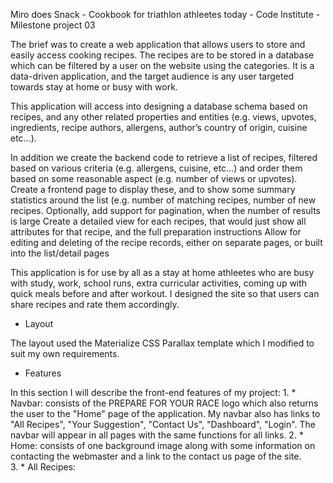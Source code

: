 Miro does Snack - Cookbook for triathlon athleetes today - Code Institute - Milestone project 03

The brief was to create a web application that allows users to store and easily access cooking recipes.
The recipes are to be stored in a database which can be filtered by a user on the website using the categories.
It is a data-driven application, and the target audience is any user targeted towards stay at home or busy with work.

This application will access into designing a database schema based on recipes, and any other related properties and entities 
(e.g. views, upvotes, ingredients, recipe authors, allergens, author’s country of origin, cuisine etc…).

In addition we create the backend code to retrieve a list of recipes, filtered based on various criteria (e.g. allergens, cuisine, etc…)
and order them based on some reasonable aspect (e.g. number of views or upvotes). Create a frontend page to display these,
and to show some summary statistics around the list (e.g. number of matching recipes, number of new recipes. Optionally,
add support for pagination, when the number of results is large
Create a detailed view for each recipes, that would just show all attributes for that recipe, and the full preparation instructions
Allow for editing and deleting of the recipe records, either on separate pages, or built into the list/detail pages

This application is for use by all as a stay at home athleetes who are busy with study, work, school runs,
extra curricular activities, coming up with quick meals before and after workout.
I designed the site so that users can share recipes and rate them accordingly.

* Layout

The layout used the Materialize CSS Parallax template which I modified to suit my own requirements.

* Features 

In this section I will describe the front-end features of my project:
    1. * Navbar: consists of the PREPARE FOR YOUR RACE logo which also returns the user to the "Home" page of the application.
         My navbar also has links to "All Recipes", "Your Suggestion", "Contact Us", "Dashboard", "Login". The navbar will appear in all pages
         with the same functions for all links.
    2. * Home: consists of one background image along with some information on contacting the webmaster and a link to the contact us page of the site.  
    3. * All Recipes: 



